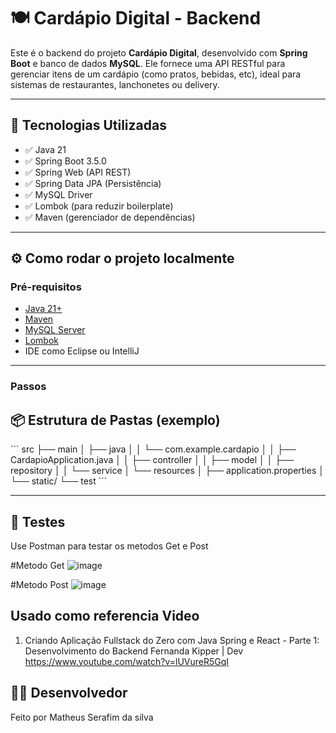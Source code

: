 
# 🍽️ Cardápio Digital - Backend

Este é o backend do projeto **Cardápio Digital**, desenvolvido com **Spring Boot** e banco de dados **MySQL**. Ele fornece uma API RESTful para gerenciar itens de um cardápio (como pratos, bebidas, etc), ideal para sistemas de restaurantes, lanchonetes ou delivery.

---

## 🚀 Tecnologias Utilizadas

- ✅ Java 21
- ✅ Spring Boot 3.5.0
- ✅ Spring Web (API REST)
- ✅ Spring Data JPA (Persistência)
- ✅ MySQL Driver
- ✅ Lombok (para reduzir boilerplate)
- ✅ Maven (gerenciador de dependências)

---

## ⚙️ Como rodar o projeto localmente

### Pré-requisitos

- [Java 21+](https://www.oracle.com/java/technologies/javase/jdk21-archive-downloads.html)
- [Maven](https://maven.apache.org/)
- [MySQL Server](https://dev.mysql.com/downloads/installer/)
- [Lombok](https://projectlombok.org/download)
- IDE como Eclipse ou IntelliJ

---

### Passos
 

## 📦 Estrutura de Pastas (exemplo)

\`\`\`
src
├── main
│   ├── java
│   │   └── com.example.cardapio
│   │       ├── CardapioApplication.java
│   │       ├── controller
│   │       ├── model
│   │       ├── repository
│   │       └── service
│   └── resources
│       ├── application.properties
│       └── static/
└── test
\`\`\`

---

## 🧪 Testes
Use Postman para testar os metodos Get e Post

#Metodo Get
![image](https://github.com/user-attachments/assets/249cc95c-8302-471f-b5b2-3ee4bdd0fcb5)

#Metodo Post
![image](https://github.com/user-attachments/assets/316d3c3c-065c-4be4-849c-076b8fb7a1e7)


 
## Usado como referencia Video 
1. Criando Aplicação Fullstack do Zero com Java Spring e React - Parte 1: Desenvolvimento do Backend
Fernanda Kipper | Dev
https://www.youtube.com/watch?v=lUVureR5GqI

## 👨‍💻 Desenvolvedor
Feito por Matheus Serafim da silva
